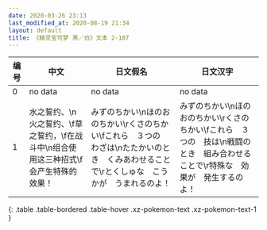 ```yaml
---
date: 2020-03-26 23:13
last_modified_at: 2020-08-19 21:34
layout: default
title: 《精灵宝可梦 黑／白》文本 2-107
---
```

| 编号 | 中文 | 日文假名 | 日文汉字 |
| ---- | ---- | ---- | --- |
| 0 | no data | no data | no data |
| 1 | 水之誓约、\n火之誓约、\f草之誓约，\f在战斗中\n组合使用这三种招式\f会产生特殊的效果！ | みずのちかい\nほのおのちかい\rくさのちかい\fこれら　３つの　わざは\nたたかいのとき　くみあわせることで\rとくしゅな　こうかが　うまれるのよ！ | みずのちかい\nほのおのちかい\rくさのちかい\fこれら　３つの　技は\n戦闘のとき　組み合わせることで\r特殊な　効果が　発生するのよ！ |
{: .table .table-bordered .table-hover .xz-pokemon-text .xz-pokemon-text-1 }